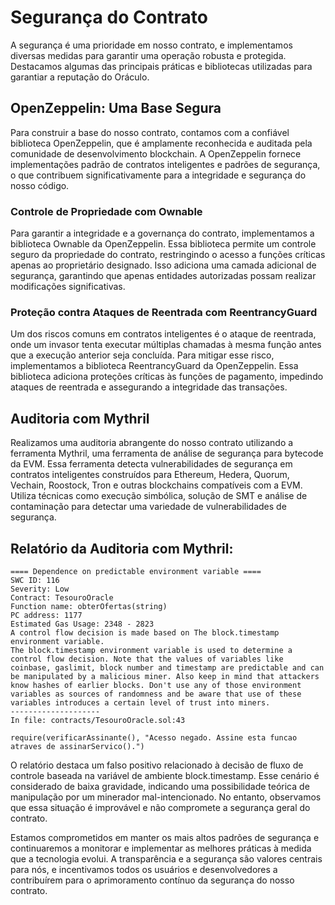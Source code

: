 # Segurança do Contrato
A segurança é uma prioridade em nosso contrato, e implementamos diversas medidas para garantir uma operação robusta e protegida. Destacamos algumas das principais práticas e bibliotecas utilizadas para garantiar a reputação do Oráculo.

## OpenZeppelin: Uma Base Segura
Para construir a base do nosso contrato, contamos com a confiável biblioteca OpenZeppelin, que é amplamente reconhecida e auditada pela comunidade de desenvolvimento blockchain. A OpenZeppelin fornece implementações padrão de contratos inteligentes e padrões de segurança, o que contribuem significativamente para a integridade e segurança do nosso código.

### Controle de Propriedade com Ownable
Para garantir a integridade e a governança do contrato, implementamos a biblioteca Ownable da OpenZeppelin. Essa biblioteca permite um controle seguro da propriedade do contrato, restringindo o acesso a funções críticas apenas ao proprietário designado. Isso adiciona uma camada adicional de segurança, garantindo que apenas entidades autorizadas possam realizar modificações significativas.

### Proteção contra Ataques de Reentrada com ReentrancyGuard
Um dos riscos comuns em contratos inteligentes é o ataque de reentrada, onde um invasor tenta executar múltiplas chamadas à mesma função antes que a execução anterior seja concluída. Para mitigar esse risco, implementamos a biblioteca ReentrancyGuard da OpenZeppelin. Essa biblioteca adiciona proteções críticas às funções de pagamento, impedindo ataques de reentrada e assegurando a integridade das transações.

## Auditoria com Mythril

Realizamos uma auditoria abrangente do nosso contrato utilizando a ferramenta Mythril, uma ferramenta de análise de segurança para bytecode da EVM. Essa ferramenta detecta vulnerabilidades de segurança em contratos inteligentes construídos para Ethereum, Hedera, Quorum, Vechain, Roostock, Tron e outras blockchains compatíveis com a EVM. Utiliza técnicas como execução simbólica, solução de SMT e análise de contaminação para detectar uma variedade de vulnerabilidades de segurança.

## Relatório da Auditoria com Mythril:

``` shell
==== Dependence on predictable environment variable ====
SWC ID: 116
Severity: Low
Contract: TesouroOracle
Function name: obterOfertas(string)
PC address: 1177
Estimated Gas Usage: 2348 - 2823
A control flow decision is made based on The block.timestamp environment variable.
The block.timestamp environment variable is used to determine a control flow decision. Note that the values of variables like coinbase, gaslimit, block number and timestamp are predictable and can be manipulated by a malicious miner. Also keep in mind that attackers know hashes of earlier blocks. Don't use any of those environment variables as sources of randomness and be aware that use of these variables introduces a certain level of trust into miners.
--------------------
In file: contracts/TesouroOracle.sol:43

require(verificarAssinante(), "Acesso negado. Assine esta funcao atraves de assinarServico().")
```

O relatório destaca um falso positivo relacionado à decisão de fluxo de controle baseada na variável de ambiente block.timestamp. Esse cenário é considerado de baixa gravidade, indicando uma possibilidade teórica de manipulação por um minerador mal-intencionado. No entanto, observamos que essa situação é improvável e não compromete a segurança geral do contrato.


Estamos comprometidos em manter os mais altos padrões de segurança e continuaremos a monitorar e implementar as melhores práticas à medida que a tecnologia evolui. A transparência e a segurança são valores centrais para nós, e incentivamos todos os usuários e desenvolvedores a contribuírem para o aprimoramento contínuo da segurança do nosso contrato.
